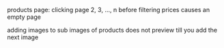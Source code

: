 products page: clicking page 2, 3, ..., n before filtering prices causes an empty page

adding images to sub images of products does not preview till you add the next image
